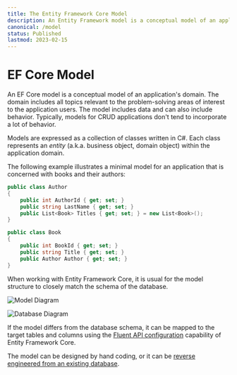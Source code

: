 ```yaml
---
title: The Entity Framework Core Model
description: An Entity Framework model is a conceptual model of an application's domain. The domain includes all topics relevant to the problem-solving areas of interest to the application users.
canonical: /model
status: Published
lastmod: 2023-02-15
---
```


# EF Core Model

An EF Core model is a conceptual model of an application's domain. The domain includes all topics relevant to the problem-solving areas of interest to the application users. The model includes data and can also include behavior. Typically, models for CRUD applications don't tend to incorporate a lot of behavior.

Models are expressed as a collection of classes written in C#. Each class represents an _entity_ (a.k.a. business object, domain object) within the application domain.

The following example illustrates a minimal model for an application that is concerned with books and their authors:

```csharp
public class Author
{
    public int AuthorId { get; set; }
    public string LastName { get; set; }
    public List<Book> Titles { get; set; } = new List<Book>();
}

public class Book
{
    public int BookId { get; set; }
    public string Title { get; set; }
    public Author Author { get; set; }
}
```
When working with Entity Framework Core, it is usual for the model structure to closely match the schema of the database. 

![Model Diagram](/images/22-02-2017-09-38-14.png) 

![Database Diagram](/images/17-08-2016-14-01-13.png)

If the model differs from the database schema, it can be mapped to the target tables and columns using the [Fluent API configuration](/configuration/fluent-api) capability of Entity Framework Core.

The model can be designed by hand coding, or it can be [reverse engineered from an existing database](/walkthroughs/existing-database).


